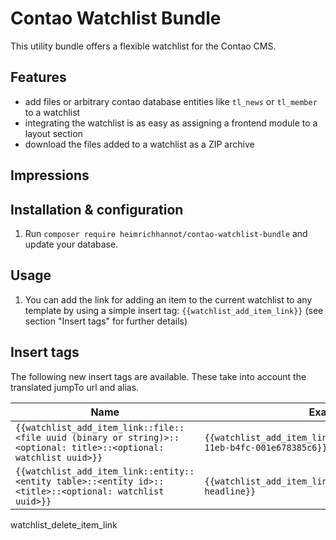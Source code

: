 # Contao Watchlist Bundle

This utility bundle offers a flexible watchlist for the Contao CMS.

## Features

- add files or arbitrary contao database entities like `tl_news` or `tl_member` to a watchlist
- integrating the watchlist is as easy as assigning a frontend module to a layout section
- download the files added to a watchlist as a ZIP archive

## Impressions

## Installation & configuration

1. Run `composer require heimrichhannot/contao-watchlist-bundle` and update your database.

## Usage

1. You can add the link for adding an item to the current watchlist to any template by using a simple insert tag:
   `{{watchlist_add_item_link}}` (see section "Insert tags" for further details)

## Insert tags

The following new insert tags are available. These take into account the translated jumpTo url and alias.

Name | Example
-----|--------
`{{watchlist_add_item_link::file::<file uuid (binary or string)>::<optional: title>::<optional: watchlist uuid>}}` | `{{watchlist_add_item_link::file::2e6b6f54-e4af-11eb-b4fc-001e678385c6}}`
`{{watchlist_add_item_link::entity::<entity table>::<entity id>::<title>::<optional: watchlist uuid>}}` | `{{watchlist_add_item_link::entity::tl_news::1::My headline}}`
watchlist_delete_item_link
